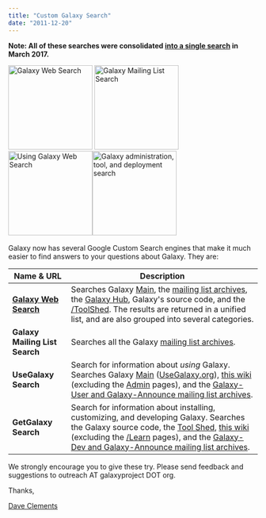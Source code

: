 ```yaml
---
title: "Custom Galaxy Search"
date: "2011-12-20"
---
```


**Note: All of these searches were consolidated [into a single search](/src/search/index.md) in March 2017.**

<div class='center'>
<a href='/src/search/index.md'><img src='/src/images/galaxy-logos/galaxy-web-search.png' alt='Galaxy Web Search' width="170" /></a> <img src='/images/logos/GalaxyMailingListSearch.png' alt='Galaxy Mailing List Search' width="170" /> <img src='/images/logos/UseGalaxySearch.png' alt='Using Galaxy Web Search' width="170" /><img src='/images/logos/GetGalaxySearch.png' alt='Galaxy administration, tool, and deployment search' width="170" />
</div>
<br />
Galaxy now has several Google Custom Search engines that make it much easier to find answers to your questions about Galaxy.  They are:

| Name & URL |  Description  | 
| ---------- | ------------ | 
| **[Galaxy Web Search](/src/search/index.md)** |  Searches Galaxy [Main](/src/main/index.md), the [mailing list archives](/src/mailing-lists/index.md), the [Galaxy Hub](/src/index.md), Galaxy's source code, and the [/ToolShed](/src/toolshed/index.md).  The results are returned in a unified list, and are also grouped into several categories.  | 
| **Galaxy Mailing List Search** |  Searches all the Galaxy [mailing list archives](/src/mailing-lists/index.md).   | 
| **UseGalaxy Search** |  Search for information about *using* Galaxy.  Searches Galaxy [Main](/src/main/index.md) ([UseGalaxy.org](http://usegalaxy.org)), [this wiki](/src/learn/index.md) (excluding the [Admin](/src/admin/index.md) pages), and the [Galaxy-User and Galaxy-Announce mailing list archives](/src/mailing-lists/index.md).  | 
| **GetGalaxy Search** |  Search for information about installing, customizing, and developing Galaxy.  Searches the Galaxy source code, the [Tool Shed](http://toolshed.g2.bx.psu.edu), [this wiki](/src/admin/index.md) (excluding the [/Learn](/src/learn/index.md) pages), and the [Galaxy-Dev and Galaxy-Announce mailing list archives](/src/mailing-lists/index.md).  | 

We strongly encourage you to give these try.  Please send feedback and suggestions to outreach AT galaxyproject DOT org.

Thanks,

[Dave Clements](/src/people/dave-clements/index.md)
